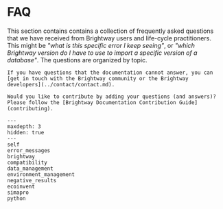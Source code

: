 # FAQ

This section contains contains a collection of frequently asked questions that we have received from Brightway users and life-cycle practitioners. This might be _"what is this specific error I keep seeing"_, or _"which Brightway version do I have to use to import a specific version of a database"_. The questions are organized by topic.

```{seealso}
If you have questions that the documentation cannot answer, you can [get in touch with the Brightway community or the Brightway developers](../contact/contact.md).
```

```{note}
Would you like to contribute by adding your questions (and answers)?
Please follow the [Brightway Documentation Contribution Guide](contributing).
```

```{toctree}
---
maxdepth: 3
hidden: true
---
self
error_messages
brightway
compatibility
data_management
environment_management
negative_results
ecoinvent
simapro
python
```
